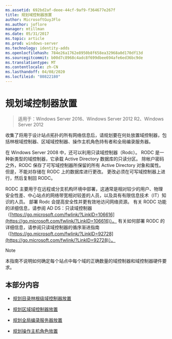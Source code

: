 ```yaml
---
ms.assetid: 692bd2af-deee-44cf-9af9-f364677e267f
title: 规划域控制器放置
author: MicrosoftGuyJFlo
ms.author: joflore
manager: mtillman
ms.date: 05/31/2017
ms.topic: article
ms.prod: windows-server
ms.technology: identity-adds
ms.openlocfilehash: 784e26a1762e8950b8f658ea32968a0d170df13d
ms.sourcegitcommit: b00d7c8968c4adc8f699dbee694afe6ed36bc9de
ms.translationtype: MT
ms.contentlocale: zh-CN
ms.lasthandoff: 04/08/2020
ms.locfileid: "80822180"
---
```

# <a name="planning-domain-controller-placement"></a>规划域控制器放置

>适用于：Windows Server 2016、Windows Server 2012 R2、Windows Server 2012

收集了将用于设计站点拓扑的所有网络信息后，请规划要在何处放置域控制器，包括林根域控制器、区域域控制器、操作主机角色持有者和全局编录服务器。  
  
在 Windows Server 2008 中，还可以利用只读域控制器（Rodc）。 RODC 是一种新类型的域控制器，它承载 Active Directory 数据库的只读分区。 除帐户密码之外，RODC 保存了可写域控制器所保留的所有 Active Directory 对象和属性。 但是，不能对存储在 RODC 上的数据库进行更改。 更改必须在可写域控制器上进行，然后复制回 RODC。  
  
RODC 主要用于在远程或分支机构环境中部署，这通常是相对较少的用户、物理安全性差、中心站点的网络带宽相对较差的人员，以及具有有限信息技术（IT）知识的人员。 部署 Rodc 会提高安全性并更有效地访问网络资源。 有关 RODC 功能的详细信息，请参阅 AD DS：只读域控制器（[https://go.microsoft.com/fwlink/?LinkID=106616](https://go.microsoft.com/fwlink/?LinkID=106616)）。 有关如何部署 RODC 的详细信息，请参阅只读域控制器的循序渐进指南（[https://go.microsoft.com/fwlink/?LinkID=92728](https://go.microsoft.com/fwlink/?LinkID=92728)）。  
  
> [!NOTE]  
> 本指南不说明如何确定每个站点中每个域的正确数量的域控制器和域控制器硬件要求。  
  
## <a name="in-this-section"></a>本部分内容  
  
-   [规划目录林根级域控制器放置](../../ad-ds/plan/Planning-Forest-Root-Domain-Controller-Placement.md)  
  
-   [规划区域域控制器放置](../../ad-ds/plan/Planning-Regional-Domain-Controller-Placement.md)  
  
-   [规划全局编录服务器放置](../../ad-ds/plan/Planning-Global-Catalog-Server-Placement.md)  
  
-   [规划操作主机角色放置](../../ad-ds/plan/Planning-Operations-Master-Role-Placement.md)  
  


